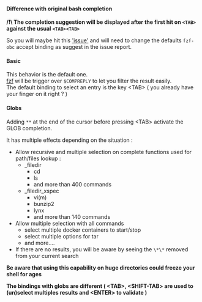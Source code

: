 #### Difference with original bash completion

**/!\ The completion suggestion will be displayed after the first hit on
`<TAB>` against the usual `<TAB><TAB>`**

So you will maybe hit this ['issue'](https://github.com/rockandska/fzf-obc/issues/22) and will need to change the defaults
`fzf-obc` accept binding as suggest in the issue report.

#### Basic

This behavior is the default one.  
[fzf](https://github.com/junegunn/fzf) will be trigger over `$COMPREPLY` to let you filter the result easily.  
The default binding to select an entry is the key <TAB\> ( you already have your finger on it right ? )

#### Globs

Adding `**` at the end of the cursor before pressing <TAB\> activate the GLOB completion.

It has multiple effects depending on the situation :

- Allow recursive and multiple selection on complete functions used for path/files lookup :
    - _filedir
        - cd
        - ls
        - and more than 400 commands
    - _filedir_xspec
        - vi(m)
        - bunzip2
        - lynx
        - and more than 140 commands
- Allow multiple selection with all commands
    - select multiple docker containers to start/stop
    - select multiple options for tar
    - and more....
- If there are no results, you will be aware by seeing the `\*\*` removed from your current search

**Be aware that using this capability on huge directories could freeze your shell for ages**

**The bindings with globs are different ( <TAB\>, <SHIFT-TAB\> are used to (un)select multiples results and <ENTER\> to validate )**
